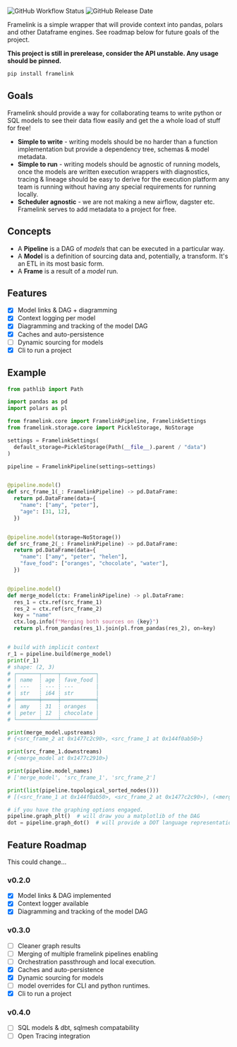 ![GitHub Workflow Status](https://img.shields.io/github/actions/workflow/status/gittoby/framelink/lint_test_build.yml)
![GitHub Release Date](https://img.shields.io/github/release-date/GitToby/framelink)

Framelink is a simple wrapper that will provide context into pandas, polars and other Dataframe engines. See roadmap
below for future goals of the project.

**This project is still in prerelease, consider the API unstable. Any usage should be pinned.**

```bash
pip install framelink
```

## Goals

Framelink should provide a way for collaborating teams to write python or SQL models to see their data flow easily and get the a whole load of stuff for free!

- **Simple to write** - writing models should be no harder than a function implementation but provide a dependency tree,
  schemas & model metadata.
- **Simple to run** - writing models should be agnostic of running models, once the models are written execution
  wrappers with diagnostics, tracing & lineage should be easy to derive for the execution platform any team is running without having any special requirements for running locally.
- **Scheduler agnostic** - we are not making a new airflow, dagster etc. Framelink serves to add metadata to a project
  for free.

## Concepts

- A **Pipeline** is a DAG of _models_ that can be executed in a particular way.
- A **Model** is a definition of sourcing data and, potentially, a transform. It's an ETL in its most basic form.
- A **Frame** is a result of a _model_ run.

## Features
- [x] Model links & DAG + diagramming
- [x] Context logging per model
- [x] Diagramming and tracking of the model DAG
- [x] Caches and auto-persistence
- [ ] Dynamic sourcing for models
- [x] Cli to run a project

## Example

```python
from pathlib import Path

import pandas as pd
import polars as pl

from framelink.core import FramelinkPipeline, FramelinkSettings
from framelink.storage.core import PickleStorage, NoStorage

settings = FramelinkSettings(
  default_storage=PickleStorage(Path(__file__).parent / "data")
)

pipeline = FramelinkPipeline(settings=settings)


@pipeline.model()
def src_frame_1(_: FramelinkPipeline) -> pd.DataFrame:
  return pd.DataFrame(data={
    "name": ["amy", "peter"],
    "age": [31, 12],
  })


@pipeline.model(storage=NoStorage())
def src_frame_2(_: FramelinkPipeline) -> pd.DataFrame:
  return pd.DataFrame(data={
    "name": ["amy", "peter", "helen"],
    "fave_food": ["oranges", "chocolate", "water"],
  })


@pipeline.model()
def merge_model(ctx: FramelinkPipeline) -> pl.DataFrame:
  res_1 = ctx.ref(src_frame_1)
  res_2 = ctx.ref(src_frame_2)
  key = "name"
  ctx.log.info(f"Merging both sources on {key}")
  return pl.from_pandas(res_1).join(pl.from_pandas(res_2), on=key)


# build with implicit context
r_1 = pipeline.build(merge_model)
print(r_1)
# shape: (2, 3)
# ┌───────┬─────┬───────────┐
# │ name  ┆ age ┆ fave_food │
# │ ---   ┆ --- ┆ ---       │
# │ str   ┆ i64 ┆ str       │
# ╞═══════╪═════╪═══════════╡
# │ amy   ┆ 31  ┆ oranges   │
# │ peter ┆ 12  ┆ chocolate │
# └───────┴─────┴───────────┘

print(merge_model.upstreams)
# {<src_frame_2 at 0x1477c2c90>, <src_frame_1 at 0x144f0ab50>}

print(src_frame_1.downstreams)
# {<merge_model at 0x1477c2910>}

print(pipeline.model_names)
# ['merge_model', 'src_frame_1', 'src_frame_2']

print(list(pipeline.topological_sorted_nodes()))
# [(<src_frame_1 at 0x144f0ab50>, <src_frame_2 at 0x1477c2c90>), (<merge_model at 0x1477c2910>,)]

# if you have the graphing options engaged.
pipeline.graph_plt()  # will draw you a matplotlib of the DAG
dot = pipeline.graph_dot()  # will provide a DOT language representation of the DAG
```

## Feature Roadmap

This could change...

### v0.2.0

- [x] Model links & DAG implemented
- [x] Context logger available
- [x] Diagramming and tracking of the model DAG

### v0.3.0

- [ ] Cleaner graph results
- [ ] Merging of multiple framelink pipelines enabling
- [ ] Orchestration passthrough and local execution.
- [x] Caches and auto-persistence
- [x] Dynamic sourcing for models
- [ ] model overrides for CLI and python runtimes.
- [x] Cli to run a project

### v0.4.0

- [ ] SQL models & dbt, sqlmesh compatability
- [ ] Open Tracing integration
